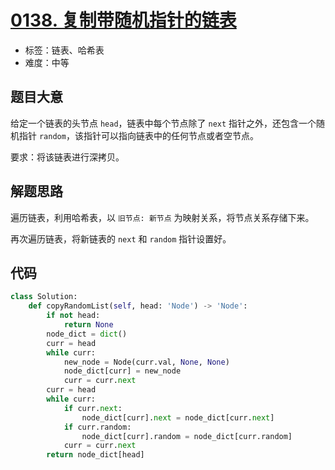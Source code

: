 # [0138. 复制带随机指针的链表](https://leetcode-cn.com/problems/copy-list-with-random-pointer/)

- 标签：链表、哈希表
- 难度：中等

## 题目大意

给定一个链表的头节点 `head`，链表中每个节点除了 `next` 指针之外，还包含一个随机指针 `random`，该指针可以指向链表中的任何节点或者空节点。

要求：将该链表进行深拷贝。

## 解题思路

遍历链表，利用哈希表，以 `旧节点: 新节点` 为映射关系，将节点关系存储下来。

再次遍历链表，将新链表的 `next` 和 `random` 指针设置好。

## 代码

```Python
class Solution:
    def copyRandomList(self, head: 'Node') -> 'Node':
        if not head:
            return None
        node_dict = dict()
        curr = head
        while curr:
            new_node = Node(curr.val, None, None)
            node_dict[curr] = new_node
            curr = curr.next
        curr = head
        while curr:
            if curr.next:
                node_dict[curr].next = node_dict[curr.next]
            if curr.random:
                node_dict[curr].random = node_dict[curr.random]
            curr = curr.next
        return node_dict[head]
```

